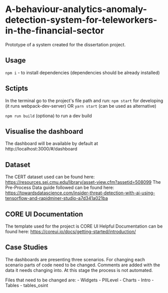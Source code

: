 # A-behaviour-analytics-anomaly-detection-system-for-teleworkers-in-the-financial-sector
Prototype of a system created for the dissertation project.

## Usage
`npm i` - to install dependencies (dependencies should be already installed)


## Sctipts 
In the terminal go to the project's file path and run:
`npm start` for developing (it runs webpack-dev-server)  OR
`yarn start` (can be used as alternative)

`npm run build` (optiona) to run a dev build  

## Visualise the dashboard
The dashboard will be available by default at http://localhost:3000/#/dashboard

## Dataset 
The CERT dataset used can be found here: https://resources.sei.cmu.edu/library/asset-view.cfm?assetid=508099
The Pre-Process Data guide followed can be found here: https://towardsdatascience.com/insider-threat-detection-with-ai-using-tensorflow-and-rapidminer-studio-a7d341a021ba

## CORE UI Documentation
The template used for the project is CORE UI
Helpful Documentation can be found here: https://coreui.io/docs/getting-started/introduction/

## Case Studies 
The dashboards are presenting three scenarios. For changing each scenario parts of code need to be changed.
Comments are added with the data it needs changing into. 
At this stage the process is not automated.

Files that need to be changed are:
    - Widgets
    - PIILevel
    - Charts
    - Intro
    - Tables
    - tables_osint
